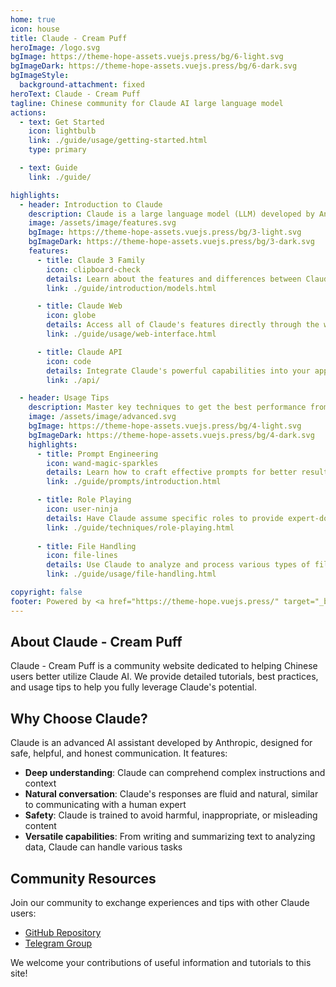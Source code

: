 ```yaml
---
home: true
icon: house
title: Claude - Cream Puff
heroImage: /logo.svg
bgImage: https://theme-hope-assets.vuejs.press/bg/6-light.svg
bgImageDark: https://theme-hope-assets.vuejs.press/bg/6-dark.svg
bgImageStyle:
  background-attachment: fixed
heroText: Claude - Cream Puff
tagline: Chinese community for Claude AI large language model
actions:
  - text: Get Started
    icon: lightbulb
    link: ./guide/usage/getting-started.html
    type: primary

  - text: Guide
    link: ./guide/

highlights:
  - header: Introduction to Claude
    description: Claude is a large language model (LLM) developed by Anthropic, known for its safety, helpfulness, and harmlessness
    image: /assets/image/features.svg
    bgImage: https://theme-hope-assets.vuejs.press/bg/3-light.svg
    bgImageDark: https://theme-hope-assets.vuejs.press/bg/3-dark.svg
    features:
      - title: Claude 3 Family
        icon: clipboard-check
        details: Learn about the features and differences between Claude 3 Opus, Claude 3 Sonnet, and Claude 3 Haiku
        link: ./guide/introduction/models.html

      - title: Claude Web
        icon: globe
        details: Access all of Claude's features directly through the web
        link: ./guide/usage/web-interface.html

      - title: Claude API
        icon: code
        details: Integrate Claude's powerful capabilities into your applications via API
        link: ./api/

  - header: Usage Tips
    description: Master key techniques to get the best performance from Claude
    image: /assets/image/advanced.svg
    bgImage: https://theme-hope-assets.vuejs.press/bg/4-light.svg
    bgImageDark: https://theme-hope-assets.vuejs.press/bg/4-dark.svg
    highlights:
      - title: Prompt Engineering
        icon: wand-magic-sparkles
        details: Learn how to craft effective prompts for better results
        link: ./guide/prompts/introduction.html

      - title: Role Playing
        icon: user-ninja
        details: Have Claude assume specific roles to provide expert-domain answers
        link: ./guide/techniques/role-playing.html
      
      - title: File Handling
        icon: file-lines
        details: Use Claude to analyze and process various types of files
        link: ./guide/usage/file-handling.html

copyright: false
footer: Powered by <a href="https://theme-hope.vuejs.press/" target="_blank">VuePress Theme Hope</a> | MIT License
---
```


## About Claude - Cream Puff

Claude - Cream Puff is a community website dedicated to helping Chinese users better utilize Claude AI. We provide detailed tutorials, best practices, and usage tips to help you fully leverage Claude's potential.

## Why Choose Claude?

Claude is an advanced AI assistant developed by Anthropic, designed for safe, helpful, and honest communication. It features:

- **Deep understanding**: Claude can comprehend complex instructions and context
- **Natural conversation**: Claude's responses are fluid and natural, similar to communicating with a human expert
- **Safety**: Claude is trained to avoid harmful, inappropriate, or misleading content
- **Versatile capabilities**: From writing and summarizing text to analyzing data, Claude can handle various tasks

## Community Resources

Join our community to exchange experiences and tips with other Claude users:

- [GitHub Repository](https://github.com/claude-icu/claude-icu)
- [Telegram Group](https://t.me/claude_zh)

We welcome your contributions of useful information and tutorials to this site!